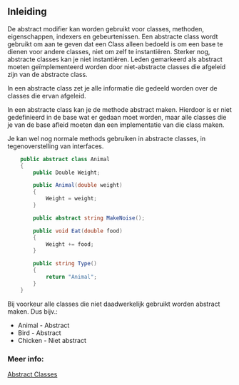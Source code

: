 ## Inleiding

De abstract modifier kan worden gebruikt voor classes, methoden, eigenschappen, indexers en gebeurtenissen. Een abstracte class wordt gebruikt om aan te geven dat een Class alleen bedoeld is om een base te dienen voor andere classes, niet om zelf te instantiëren. Sterker nog, abstracte classes kan je niet instantiëren. Leden gemarkeerd als abstract moeten geïmplementeerd worden door niet-abstracte classes die afgeleid zijn van de abstracte class.

In een abstracte class zet je alle informatie die gedeeld worden over de classes die ervan afgeleid. 

In een abstracte class kan je de methode abstract maken. Hierdoor is er niet gedefinieerd in de base wat er gedaan moet worden, maar alle classes die je van de base afleid moeten dan een implementatie van die class maken. 

Je kan wel nog normale methods gebruiken in abstracte classes, in tegenoverstelling van interfaces.

```c#
    public abstract class Animal
    {
        public Double Weight;

        public Animal(double weight)
        {
            Weight = weight;
        }

        public abstract string MakeNoise();

        public void Eat(double food)
        {
            Weight += food;
        }

        public string Type()
        {
            return "Animal";
        }
    }
```

Bij voorkeur alle classes die niet daadwerkelijk gebruikt worden abstract maken. 
Dus bijv.:

- Animal - Abstract
- Bird - Abstract
- Chicken - Niet abstract

### Meer info:
[Abstract Classes](https://learn.microsoft.com/en-us/dotnet/csharp/language-reference/keywords/abstract)